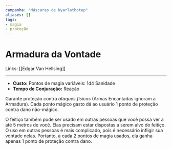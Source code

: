 ```yaml
---
campanha: "Máscaras de Nyarlathotep"
aliases: []
tags: 
- magia
- proteção
---
```


# Armadura da Vontade

Links: [[Edgar Van Hellsing]]

---
-  **Custo:** Pontos de magia variáveis: 1d4 Sanidade
- **Tempo de Conjuração:** Reação

Garante proteção contra _ataques físicos_ (Armas Encantadas ignoram a Armadura). Cada ponto mágico gasto dá ao usuário 1 ponto de proteção contra dano não-mágico. 

O feitiço também pode ser usado em outras pessoas que você possa ver a até 5 metros de você. Elas precisam estar dispostas a serem alvo do feitiço. O uso em outras pessoas é mais complicado, pois é necessário infligir sua vontade nelas. Portanto, a cada 2 pontos de magia usados, ela ganha apenas 1 ponto de proteção contra dano.